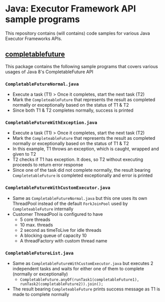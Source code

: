 # Java: Executor Framework API sample programs

This repository contains (will contains) code samples for various Java Executor Frameworks APIs.

## [completablefuture](https://github.com/magnusram05/executor/tree/master/src/main/java/org/java/practice/completablefuture) 

This package contains the following sample programs that covers various usages of Java 8's CompletableFuture API

### ``CompletableFutureNormal.java`` 

* Execute a task (T1) > Once it completes, start the next task (T2)
* Mark the ``CompleteableFuture`` that represents the result as completed normally or exceptionally based on the status of T1 & T2
* Since both T1 & T2 completes normally, success is printed 

### ``CompletableFutureWithException.java``

* Execute a task (T1) > Once it completes, start the next task (T2)
* Mark the ``CompleteableFuture`` that represents the result as completed normally or exceptionally based on the status of T1 & T2
* In this example, T1 throws an exception, which is caught, wrapped and given to T2
* T2 checks if T1 has exception.  It does, so T2 without executing proceeds to return error response
* Since one of the task did not complete normally, the result bearing ``CompletetableFuture`` 
is completed exceptionally and error is printed

### ``CompletableFutureWithCustomExecutor.java``

* Same as ``CompletableFutureNormal.java`` but this one uses its own ThreadPool instead of the default 
``ForkJoinPool`` used by ``CompleteableFuture`` internally
* Customer ThreadPool is configured to have 
  * 5 core threads
  * 10 max. threads
  * 2 second as timeToLive for idle threads
  * A blocking queue of capacity 10
  * A threadFactory with custom thread name
  
### ``CompletableFutureList.java``  
* Same as ``CompletableFutureWithCustomExecutor.java`` but executes 2 independent tasks and waits for either one of them to complete 
(normally or exceptionally)
  * ``CompletableFuture.anyOf(runTask1(completableFuture1), runTask2(completableFuture2)).join();``
* The result bearing ``CompleteableFuture`` prints success message as T1 is made to complete normally
